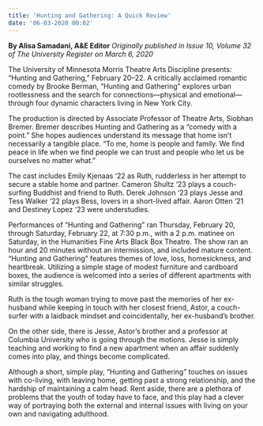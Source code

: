 ```yaml
---
title: 'Hunting and Gathering: A Quick Review'
date: '06-03-2020 00:02'
---
```


**By Alisa Samadani, A&E Editor** _Originally published in Issue 10, Volume 32 of The University Register on March 6, 2020_

The University of Minnesota Morris Theatre Arts Discipline presents: “Hunting and Gathering,” February 20–22. A critically acclaimed romantic comedy by Brooke Berman, “Hunting and Gathering” explores urban rootlessness and the search for connections—physical and emotional—through four dynamic characters living in New York City.

The production is directed by Associate Professor of Theatre Arts, Siobhan Bremer. Bremer describes Hunting and Gathering as a “comedy with a point.” She hopes audiences understand its message that home isn’t necessarily a tangible place. “To me, home is people and family. We find peace in life when we find people we can trust and people who let us be ourselves no matter what.”

The cast includes Emily Kjenaas ‘22 as Ruth, rudderless in her attempt to secure a stable home and partner. Cameron Shultz ‘23 plays a couch-surfing Buddhist and friend to Ruth. Derek Johnson ‘23 plays Jesse and Tess Walker ‘22 plays Bess, lovers in a short-lived affair. Aaron Otten ‘21 and Destiney Lopez ‘23 were understudies. 

Performances of “Hunting and Gathering” ran Thursday, February 20, through Saturday, February 22, at 7:30 p.m., with a 2 p.m. matinee on Saturday, in the Humanities Fine Arts Black Box Theatre. The show ran an hour and 20 minutes without an intermission, and included mature content. “Hunting and Gathering” features themes of love, loss, homesickness, and heartbreak. Utilizing a simple stage of modest furniture and cardboard boxes, the audience is welcomed into a series of different apartments with similar struggles.

Ruth is the tough woman trying to move past the memories of her ex-husband while keeping in touch with her closest friend, Astor, a couch-surfer with a laidback mindset and coincidentally, her ex-husband’s brother. 

On the other side, there is Jesse, Astor’s brother and a professor at Columbia University who is going through the motions. Jesse is simply teaching and working to find a new apartment when an affair suddenly comes into play, and things become complicated.

Although a short, simple play, “Hunting and Gathering” touches on issues with co-living, with leaving home, getting past a strong relationship, and the hardship of maintaining a calm head. Rent aside, there are a plethora of problems that the youth of today have to face, and this play had a clever way of portraying both the external and internal issues with living on your own and navigating adulthood.